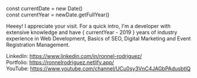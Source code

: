 const currentDate = new Date() <br/>
const currentYear = newDate.getFullYear()

Heeey! I appreciate your visit. For a quick intro, I'm a developer with extensive knowledge and have { currentYear - 2019 } years of industry experience in Web Development, Basics of SEO, Digital Marketing and Event Registration Management.

LinkedIn:  https://www.linkedin.com/in/ronnel-rodriguez/ <br/>
Portfolio: https://ronnelrodriguez.netlify.app/ <br/>
YouTube:   https://www.youtube.com/channel/UCu0sy3VnC4JAGbPAdusbtlQ

<!---
lennorrodriguez08/lennorrodriguez08 is a ✨ special ✨ repository because its `README.md` (this file) appears on your GitHub profile.
You can click the Preview link to take a look at your changes.
--->
